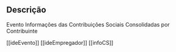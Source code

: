 ## Descrição
Evento Informações das Contribuições Sociais Consolidadas por Contribuinte

[[ideEvento]]
[[ideEmpregador]]
[[infoCS]]